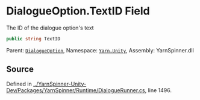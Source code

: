 # DialogueOption.TextID Field

The ID of the dialogue option's text


```csharp
public string TextID
```



<div class="class-metadata">

Parent: [`DialogueOption`](/api/csharp/yarn.unity/dialogueoption.md), Namespace: [`Yarn.Unity`](/api/csharp/yarn.unity/README.md), Assembly: YarnSpinner.dll
</div>

## Source
Defined in [../YarnSpinner-Unity-Dev/Packages/YarnSpinner/Runtime/DialogueRunner.cs](https://github.com/YarnSpinnerTool/YarnSpinner-Unity//blob/develop/Runtime/DialogueRunner.cs#L1496), line 1496.
